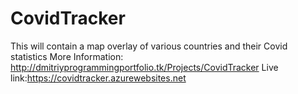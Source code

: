 # CovidTracker
This will contain a map overlay of various countries and their Covid statistics
More Information: http://dmitriyprogrammingportfolio.tk/Projects/CovidTracker
Live link:https://covidtracker.azurewebsites.net